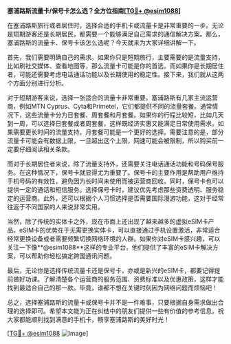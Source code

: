 **塞浦路斯流量卡/保号卡怎么选？全方位指南[[TG💪+ @esim1088](https://t.me/s/esim1088)]**

在塞浦路斯旅行或者居住时，选择合适的手机卡或流量卡是非常重要的一步。无论是短期游客还是长期居民，都需要一个能够满足自己需求的通信解决方案。那么，塞浦路斯的流量卡、保号卡该怎么选呢？今天就来为大家详细讲解一下。

首先，我们需要明确自己的需求。如果你只是短期旅行，主要需要的是流量支持，比如刷社交媒体、查看地图等，那么流量卡可能是你的首选。而如果你是长期居住者，可能还需要考虑电话通话功能以及长期使用的稳定性。接下来，我们就从这两个方面分别进行分析。

对于短期游客来说，选择一张适合的流量卡非常重要。塞浦路斯有几家主流运营商，例如MTN Cyprus、Cyta和Primetel，它们都提供不同的流量套餐。通常情况下，这些流量卡分为日套餐、周套餐和月套餐。如果你的行程比较短，比如几天到一周，可以选择日套餐或者周套餐，这样既经济实惠又能满足日常使用需求。如果需要更长时间的流量支持，月套餐可能是一个更好的选择。需要注意的是，部分流量卡可能会有数据上限，一旦超出这个上限，网速可能会被限制，所以购买前一定要仔细阅读相关条款。

而对于长期居住者来说，除了流量支持外，还需要关注电话通话功能和号码保号服务。在这种情况下，保号卡就显得尤为重要了。保号卡的主要作用是帮助用户维持手机号码的有效性，避免因为长时间未使用而被运营商回收。同时，保号卡也可以提供一定的通话和短信服务。选择保号卡时，建议优先考虑那些资费透明、服务稳定的运营商。此外，还可以根据个人习惯选择是否需要国际漫游功能，这对于经常往返于不同国家的人来说非常实用。

当然，除了传统的实体卡之外，现在市面上还出现了越来越多的虚拟eSIM卡产品。eSIM卡的优势在于无需更换实体卡，可以直接通过手机设置激活，非常适合经常更换设备或者需要频繁切换网络环境的人群。如果你对eSIM卡感兴趣，可以关注一下像**@esim1088**这样的专业平台，他们提供了丰富的eSIM卡解决方案，可以帮助你轻松搞定跨国通讯问题。

最后，无论你是选择传统流量卡还是保号卡，亦或是新兴的eSIM卡，都要记得提前做好功课。了解清楚各个运营商的服务范围、资费标准以及优惠政策，这样才能找到最适合自己的那一款。毕竟，谁都不想在关键时刻因为网络问题而烦恼吧！

总之，选择塞浦路斯的流量卡或保号卡并不是一件难事，只要根据自身需求做出合理的选择即可。希望本文能为正在纠结中的朋友们提供一些有价值的参考信息。祝大家都能顺利找到满意的手机卡，畅享塞浦路斯的美好时光！

[[TG💪+ @esim1088](https://t.me/s/esim1088) ![Image](https://i.postimg.cc/4NQfJmqS/Snipaste-2025-05-13-00-14-12.png)]